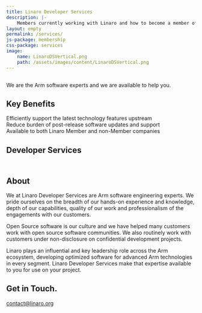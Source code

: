 ```yaml
---
title: Linaro Developer Services
description: |-
    Members currently working with Linaro and how to become a member of Linaro.
layout: empty
permalink: /services/
js-package: membership
css-package: services
image:
    name: LinaroDSVertical.png
    path: /assets/images/content/LinaroDSVertical.png 
---
```

<div class="container-fluid" id="why-join-container"  style="background-image: url('/assets/images/content/developer-services-banner.jpg'); background-position: center center; background-size: cover;">
    <div class="row overlay" id="developer-services">
        <div class="container text-center">
            <img data-src="/assets/images/content/LinaroDSVerticalAlt2.png" src="data:image/gif;base64,R0lGODlhAQABAAAAACH5BAEKAAEALAAAAAABAAEAAAICTAEAOw=="  class="fly center-block lazyload img-responsive services-img" alt="Linaro Developer Services Logo"/>
            <p class="fly center-block">
                We are the <span class="bold">Arm software experts</span>
                and we are available to help you.
            </p>
        </div>
    </div>
</div>
<div class="container-fluid">
    <div class="row padded-row" id="key-factors">
        <div class="container">
            <h2 class="text-center fly">Key Benefits</h2>
            <div class="col-xs-12 col-sm-4 fly key-factor text-center">
                <div class="key-factor-block fly">
                    <span class="key-factor-title">
                        Efficiently support the latest technology features upstream
                    </span>
                </div>
            </div>
            <div class="col-xs-12 col-sm-4 fly key-factor text-center">
                <div class="key-factor-block fly">
                    <span class="key-factor-title">
                        Reduce burden of post-release software updates and support
                    </span>
                </div>
            </div>
            <div class="col-xs-12 col-sm-4 fly key-factor text-center">
                <div class="key-factor-block fly">
                    <span class="key-factor-title">
                        Available to both Linaro Member and non-Member companies
                    </span>
                </div>
            </div>
        </div>
    </div>
    <div class="row padded-row" id="services">
        <div class="container">
            <h2 class="text-center fly">Developer Services</h2>
            <div class="honeycomb">
                <div class="ibws-fix">
                    <div class="hexagon fly" data-toggle="tooltip" data-container="body" data-placement="top" title="Security Services">
                        <div class="hexagontent">
                            <a href="/services/security/">
                                <img class="lazyload img-responsive" src="data:image/gif;base64,R0lGODlhAQABAAAAACH5BAEKAAEALAAAAAABAAEAAAICTAEAOw==" data-src="/assets/images/content/DeveloperServices-icons_Security.svg" 
                                alt="Security Services"/>
                            </a>
                        </div>
                    </div>
                    <div class="hexagon fly" data-toggle="tooltip" data-container="body" data-placement="top" title="Bootloader Services">
                        <div class="hexagontent">
                            <a href="/services/bootloaders/">
                                <img class="lazyload img-responsive" src="data:image/gif;base64,R0lGODlhAQABAAAAACH5BAEKAAEALAAAAAABAAEAAAICTAEAOw==" data-src="/assets/images/content/DeveloperServices-icons_Bootloaders.svg" 
                                alt="Bootloader Services"/>
                            </a>
                        </div>
                    </div>
                    <div class="hexagon fly" data-toggle="tooltip" data-container="body" data-placement="top" title="Kernel Services">
                        <div class="hexagontent">
                            <a href="/services/kernel-lts/">
                                <img class="lazyload img-responsive" src="data:image/gif;base64,R0lGODlhAQABAAAAACH5BAEKAAEALAAAAAABAAEAAAICTAEAOw==" data-src="/assets/images/content/DeveloperServices-icons_kernels.svg" 
                                alt="Kernel Services"/>
                            </a>
                        </div>
                    </div>
                    <div class="hexagon fly" data-toggle="tooltip" data-container="body" data-placement="top" title="Build Services">
                        <div class="hexagontent">
                            <a href="/services/bsp-builds-support/">
                                <img class="lazyload img-responsive" src="data:image/gif;base64,R0lGODlhAQABAAAAACH5BAEKAAEALAAAAAABAAEAAAICTAEAOw==" data-src="/assets/images/content/DeveloperServices-icons_builds.svg" 
                                alt="Build Services"/>
                            </a>
                        </div>
                    </div>
                    <div class="hexagon fly" data-toggle="tooltip" data-container="body" data-placement="top" title="Power Services">
                        <div class="hexagontent">
                            <a href="/services/power-management/">
                                <img class="lazyload img-responsive" src="data:image/gif;base64,R0lGODlhAQABAAAAACH5BAEKAAEALAAAAAABAAEAAAICTAEAOw==" data-src="/assets/images/content/DeveloperServices-icons_power.svg" 
                                alt="Power Services"/>
                            </a>
                        </div>
                    </div>
                </div>
                <div class="ibws-fix">
                    <div class="hexagon fly" data-toggle="tooltip" data-container="body" data-placement="top" title="96Boards Services">
                        <div class="hexagontent">
                            <a href="/services/96boards/">
                                <img class="lazyload img-responsive" src="data:image/gif;base64,R0lGODlhAQABAAAAACH5BAEKAAEALAAAAAABAAEAAAICTAEAOw==" data-src="/assets/images/content/DeveloperServices-icons_96boards.svg" 
                                alt="96Boards Services"/>
                            </a>
                        </div>
                    </div>
                    <div class="hexagon fly" data-toggle="tooltip" data-container="body" data-placement="top" title="Toolchain Optimization Services">
                        <div class="hexagontent">
                            <a href="/services/toolchain-optimization-services/">
                                <img class="lazyload img-responsive" src="data:image/gif;base64,R0lGODlhAQABAAAAACH5BAEKAAEALAAAAAABAAEAAAICTAEAOw==" data-src="/assets/images/content/DeveloperServices-icons_toolchain.svg" 
                                alt="Toolchain Optimization Services"/>
                            </a>
                        </div>
                    </div>
                    <div class="hexagon fly" data-toggle="tooltip" data-container="body" data-placement="top" title="Open Source Consultancy Services">
                        <div class="hexagontent">
                            <a href="/services/open-source-consultancy/">
                                <img class="lazyload img-responsive" src="data:image/gif;base64,R0lGODlhAQABAAAAACH5BAEKAAEALAAAAAABAAEAAAICTAEAOw==" data-src="/assets/images/content/DeveloperServices-icons_consultancy.svg" 
                                alt="Open Source Consultancy Services"/>
                            </a>
                        </div>
                    </div>
                    <div class="hexagon fly" data-toggle="tooltip" data-container="body" data-placement="top" title="Testing and Validation Services">
                        <div class="hexagontent">
                            <a href="/services/testing-validation-services/">
                                <img class="lazyload img-responsive" src="data:image/gif;base64,R0lGODlhAQABAAAAACH5BAEKAAEALAAAAAABAAEAAAICTAEAOw==" data-src="/assets/images/content/DeveloperServices-icons_validation.svg" 
                                alt="Testing and Validation Services"/>
                            </a>
                        </div>
                    </div>
                    <div class="hexagon fly" data-toggle="tooltip" data-container="body" data-placement="top" title="Hands on Training Services">
                        <div class="hexagontent">
                            <a href="/services/hands-on-training/">
                                <img class="lazyload img-responsive" src="data:image/gif;base64,R0lGODlhAQABAAAAACH5BAEKAAEALAAAAAABAAEAAAICTAEAOw==" data-src="/assets/images/content/DeveloperServices-icons_training.svg" 
                                alt="Hands on Training Services"/>
                            </a>
                        </div>
                    </div>
                </div>
            </div>
        </div>
    </div>
    
</div>
<div class="container-fluid">
    <div class="row padded-row" id="about-services">
        <div class="container">
            <h2 class="text-center fly">About</h2>
<div markdown="1" class="fly">
We at Linaro Developer Services are Arm software engineering experts. We pride ourselves on the breadth of our hands-on experience and knowledge, depth of our capabilities, quality of our work and professionalism of the engagements with our customers.

Open Source software is our culture and we have helped many customers work with open source software communities. We also routinely work with customers under non-disclosure on confidential development projects.

Linaro plays an influential and key leadership role across the Arm ecosystem, developing optimized software for advanced Arm technologies in every
segment. Linaro Developer Services make that expertise available to you for use on your project.
</div>
        </div>
    </div>
    <div class="row padded-row" id="get-in-touch">
        <div class="container text-center">
            <h2>Get in Touch.</h2>
            <div class="get-in-touch" id="contact-btn">
                <a href="mailto:contact@linaro.org?subject=Linaro.org%20-%20Developer%20Services" class="fly btn btn-primary btn-two">contact@linaro.org</a>
            </div>
        </div>
    </div>
</div>